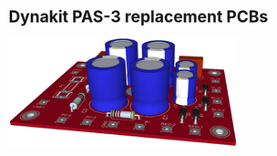 Dynakit PAS-3 replacement PCBs
==========================================

<p align="left"><img src="images/pas-power.png" width="400"/></p>